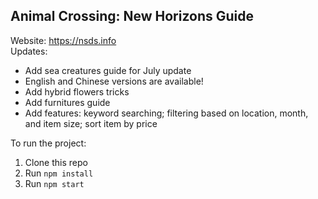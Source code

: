 
## Animal Crossing: New Horizons Guide
Website: https://nsds.info <br/>
Updates:
- Add sea creatures guide for July update
- English and Chinese versions are available!
- Add hybrid flowers tricks
- Add furnitures guide
- Add features: keyword searching; filtering based on location, month, and item size; sort item by price


To run the project:
1. Clone this repo
2. Run `npm install`
3. Run `npm start`
